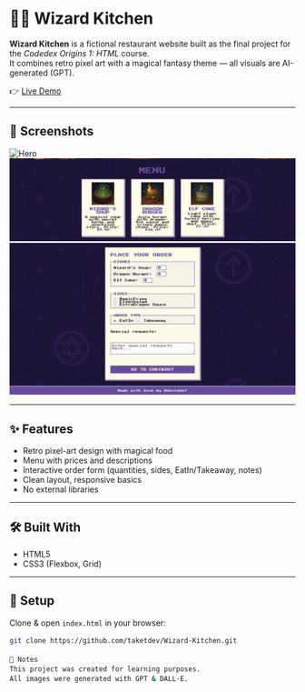 # 🧙‍♂️ Wizard Kitchen

**Wizard Kitchen** is a fictional restaurant website built as the final project for the *Codedex Origins 1: HTML* course.  
It combines retro pixel art with a magical fantasy theme — all visuals are AI-generated (GPT).

👉 [Live Demo](https://max-dev77.github.io/Wizard-Kitchen/)

---

## 📸 Screenshots

![Hero](./screenshots/hero.png)
![Menu](./screenshots/menu.png)
![Order](./screenshots/order.png)

---

## ✨ Features

- Retro pixel-art design with magical food
- Menu with prices and descriptions
- Interactive order form (quantities, sides, EatIn/Takeaway, notes)
- Clean layout, responsive basics
- No external libraries

---

## 🛠️ Built With

- HTML5  
- CSS3 (Flexbox, Grid)

---

## 📁 Setup

Clone & open `index.html` in your browser:
```bash
git clone https://github.com/taketdev/Wizard-Kitchen.git

🧾 Notes
This project was created for learning purposes.
All images were generated with GPT & DALL·E.
